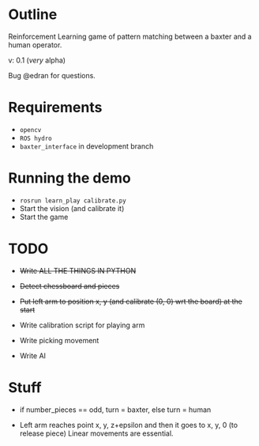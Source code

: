 Outline
=======

Reinforcement Learning game of pattern matching between a baxter and a human operator.

v: 0.1 (*very* alpha)

Bug @edran for questions.

Requirements
============

* `opencv`
* `ROS hydro`
* `baxter_interface` in development branch

Running the demo
================

* `rosrun learn_play calibrate.py`
* Start the vision (and calibrate it)
* Start the game

TODO
====

* ~~Write ALL THE THINGS IN PYTHON~~

* ~~Detect chessboard and pieces~~

* ~~Put left arm to position x, y (and calibrate (0, 0) wrt the board) at the start~~

* Write calibration script for playing arm

* Write picking movement

* Write AI

Stuff
=====

* if number_pieces == odd, turn = baxter, else turn = human

* Left arm reaches point x, y, z+epsilon and then it goes to x, y, 0 (to release piece)
  Linear movements are essential.












